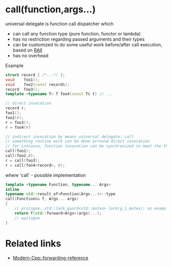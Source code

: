 # call(function,args...)
universal delegate is function call dispatcher which
* can call any function type (pure function, functor or lambda)
* has no restriction regarding passed arguments and their types
* can be customized to do some useful work before/after call execution, based on [RAII](http://www.stroustrup.com/bs_faq2.html#finally) 
* has no overhead

Example
```cpp
struct record { /*...*/ };
void    foo1();
void    foo2(const record&);
record  foo3();
template <typename T> T foo4(const T& t) // ...

// direct invocation
record r;
foo1();
foo2(r);
r = foo3();
r = foo4(r)

// indirect invocation by means universal delegate: call
// something routine work can be done arround direct invocation
// for instance, function invocation can be synchronized to meet the thread safety or can be registered in any external log system 
call(foo1);
call(foo2,r);
r = call(foo3);
r = call(foo4<record>, r);
```
where 'call' - possible implementation 
```cpp
template <typename Function, typename... Args>
inline 
typename std::result_of<Function(Args...)>::type
call(Function&& f, Args... args)
{
    // prologue, std::lock_guard<std::mutex> lock(g_i_mutex); as example 
    return f(std::forward<Args>(args)...);
    // epilogue
}
```

# Related links
* [Modern-Cpp::forwarding-reference](https://github.com/nikolaAV/Modern-Cpp/tree/master/forwarding-reference) 
